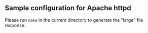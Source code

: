 
## Sample configuration for Apache httpd

Please run `make` in the current directory to generate the "large" file response.
